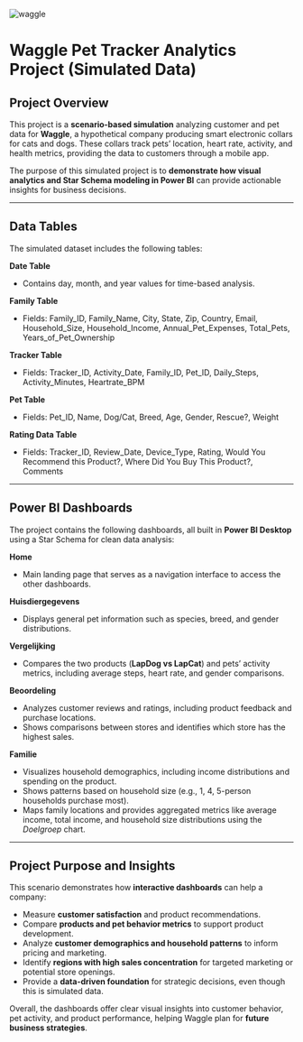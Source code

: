 ![waggle](https://drive.google.com/uc?export=view&id=1r8fGBc5VMQfrP7vshWxfeyCPrhrXAuwb)
# Waggle Pet Tracker Analytics Project (Simulated Data)

## Project Overview

This project is a **scenario-based simulation** analyzing customer and pet data for **Waggle**, a hypothetical company producing smart electronic collars for cats and dogs. These collars track pets’ location, heart rate, activity, and health metrics, providing the data to customers through a mobile app.

The purpose of this simulated project is to **demonstrate how visual analytics and Star Schema modeling in Power BI** can provide actionable insights for business decisions.

---

## Data Tables

The simulated dataset includes the following tables:

**Date Table**  
- Contains day, month, and year values for time-based analysis.

**Family Table**  
- Fields: Family_ID, Family_Name, City, State, Zip, Country, Email, Household_Size, Household_Income, Annual_Pet_Expenses, Total_Pets, Years_of_Pet_Ownership

**Tracker Table**  
- Fields: Tracker_ID, Activity_Date, Family_ID, Pet_ID, Daily_Steps, Activity_Minutes, Heartrate_BPM

**Pet Table**  
- Fields: Pet_ID, Name, Dog/Cat, Breed, Age, Gender, Rescue?, Weight

**Rating Data Table**  
- Fields: Tracker_ID, Review_Date, Device_Type, Rating, Would You Recommend this Product?, Where Did You Buy This Product?, Comments

---

## Power BI Dashboards

The project contains the following dashboards, all built in **Power BI Desktop** using a Star Schema for clean data analysis:

**Home**  
- Main landing page that serves as a navigation interface to access the other dashboards.

**Huisdiergegevens**  
- Displays general pet information such as species, breed, and gender distributions.

**Vergelijking**  
- Compares the two products (**LapDog vs LapCat**) and pets’ activity metrics, including average steps, heart rate, and gender comparisons.

**Beoordeling**  
- Analyzes customer reviews and ratings, including product feedback and purchase locations.  
- Shows comparisons between stores and identifies which store has the highest sales.

**Familie**  
- Visualizes household demographics, including income distributions and spending on the product.  
- Shows patterns based on household size (e.g., 1, 4, 5-person households purchase most).  
- Maps family locations and provides aggregated metrics like average income, total income, and household size distributions using the *Doelgroep* chart.

---

## Project Purpose and Insights

This scenario demonstrates how **interactive dashboards** can help a company:

- Measure **customer satisfaction** and product recommendations.  
- Compare **products and pet behavior metrics** to support product development.  
- Analyze **customer demographics and household patterns** to inform pricing and marketing.  
- Identify **regions with high sales concentration** for targeted marketing or potential store openings.  
- Provide a **data-driven foundation** for strategic decisions, even though this is simulated data.

Overall, the dashboards offer clear visual insights into customer behavior, pet activity, and product performance, helping Waggle plan for **future business strategies**.
